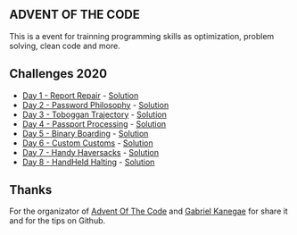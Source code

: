 ## ADVENT  OF THE CODE

This is a event for trainning programming skills as optimization, problem solving, clean code and more.

## Challenges 2020

<ul>
    <li><a href="https://adventofcode.com/2020/day/1">Day 1 - Report Repair</a> - <a href="https://github.com/Math-O5/competitive-programming/blob/master/ADVENT_OF_THE_CODE/2020/1-report-repair.py">Solution</a></li>
    <li><a href="https://adventofcode.com/2020/day/2">Day 2 - Password Philosophy</a> - <a href="https://github.com/Math-O5/competitive-programming/blob/master/ADVENT_OF_THE_CODE/2020/2-password-philosophy.py">Solution</a></li>
    <li><a href="https://adventofcode.com/2020/day/3">Day 3 - Toboggan Trajectory</a> - <a href="https://github.com/Math-O5/competitive-programming/blob/master/ADVENT_OF_THE_CODE/2020/3-toboggan-trajectory.py">Solution</a></li>
    <li><a href="https://adventofcode.com/2020/day/4">Day 4 - Passport Processing</a> - <a href="https://github.com/Math-O5/competitive-programming/blob/master/ADVENT_OF_THE_CODE/2020/4-passport-processing.py">Solution</a></li>
    <li><a href="https://adventofcode.com/2020/day/5">Day 5 - Binary Boarding</a> - <a href="https://github.com/Math-O5/competitive-programming/blob/master/ADVENT_OF_THE_CODE/2020/5-binary-boarding.py">Solution</a></li>
    <li><a href="https://adventofcode.com/2020/day/6">Day 6 - Custom Customs</a> - <a href="https://github.com/Math-O5/competitive-programming/blob/master/ADVENT_OF_THE_CODE/2020/6-custom-custom.py">Solution</a></li>
    <li><a href="https://adventofcode.com/2020/day/7">Day 7 - Handy Haversacks</a> - <a href="https://github.com/Math-O5/competitive-programming/blob/master/ADVENT_OF_THE_CODE/2020/7-handy-haversacks.py">Solution</a></li>
    <li><a href="https://adventofcode.com/2020/day/8">Day 8 - HandHeld Halting</a> - <a href="https://github.com/Math-O5/competitive-programming/blob/master/ADVENT_OF_THE_CODE/2020/8-handheld-halting.py">Solution</a></li>
</ul>

## Thanks
For the organizator of <a href="https://adventofcode.com/2020">Advent Of The Code</a> and <a href="https://github.com/KanegaeGabriel/advent-of-code-2020">Gabriel Kanegae</a> for share it and for the tips on Github.

